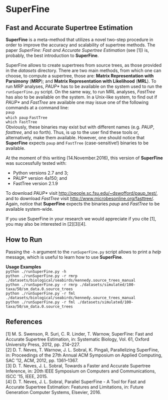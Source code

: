 <h1>SuperFine</h1>
<!--------------------------------------------------------------------------------------------------------------------->
<h2>Fast and Accurate Supertree Estimation</h2>
<p>
    <b>SuperFine</b> is a meta-method that utilizes a novel two-step procedure in order to improve the accuracy and
    scalability of supertree methods. The paper <em>SuperFine: Fast and Accurate Supertree Estimation</em> (see [1])
    is, probably, the best introduction to <b>SuperFine</b>.
</p>
<p>
    SuperFine allows to create supertrees from source trees, as those provided in the <em>datasets</em> directory.
    There are two main methods, from which one can choose, to compute a supertree, those are:
    <b>Matrix Representation with Parsimony</b> (<b>MRP</b>); and
    <b>Matrix Representation with Likelihood</b> (<b>MRL</b>). To run MRP analyses, <em>PAUP*</em> has to be available
    on the system used to run the <code>runSuperFine.py</code> script. On the same way, to run MRL analyses,
    <em>FastTree</em> has also to be available on the system. In a Unix-like system, to find out if <em>PAUP*</em> and
    <em>FastTree</em> are available one may issue one of the following commands at a command line:<br />
    <code>paup</code><br />
    <code>which paup</code>
    <code>FastTree</code><br />
    <code>which FastTree</code><br />
    Obviously, these binaries may exist but with different names (e.g. <em>PAUP</em>, <em>fasttree</em>, and so forth).
    Thus, is up to the user find these tools or, alternatively, make them available.
    However, one should notice that <b>SuperFine</b> expects <code>paup</code> and
    <code>FastTree</code> (case-sensitive!) binaries to be available.
</p>
<p>
    At the moment of this writing (14.November.2016), this version of <b>SuperFine</b> was successfully tested with:
    <ul>
        <li>Python versions 2.7 and 3;</li>
        <li>PAUP* version 4a150; and</li>
        <li>FastTree version 2.1.9</li>
    </ul>
    To download <em>PAUP*</em> visit
    <a href="http://people.sc.fsu.edu/~dswofford/paup_test/">http://people.sc.fsu.edu/~dswofford/paup_test/</a>, and
    to download <em>FastTree</em> visit
    <a href="http://www.microbesonline.org/fasttree/">http://www.microbesonline.org/fasttree/</a>.
    Again, notice that <b>SuperFine</b> expects the binaries <em>paup</em> and
    <em>FastTree</em> to be available system-wide.
</p>
<p>
    If you use SuperFine in your research we would appreciate if you cite [1],
    you may also be interested in [2][3][4].
</p>
<!--------------------------------------------------------------------------------------------------------------------->
<h2>How to Run</h2>
<p>
    Passing the <code>-h</code> argument to the <code>runSuperFine.py</code> script allows to print
    a <em>help</em> message, which is useful to learn how to use <b>SuperFine</b>.
</p>
<p>
    <b>Usage Examples</b><br />
    <code>python ./runSuperFine.py -h</code><br />
    <code>python ./runSuperFine.py -r rmrp ./datasets/biological/seabirds/kennedy.source_trees_manual</code><br />
    <code>python ./runSuperFine.py -r rmrp ./datasets/simulated/100-taxa/50/sm_data.0.source_trees</code><br />
    <code>python ./runSuperFine.py -r fml ./datasets/biological/seabirds/kennedy.source_trees_manual</code><br />
    <code>python ./runSuperFine.py -r fml ./datasets/simulated/100-taxa/50/sm_data.0.source_trees</code>
</p>
<!--------------------------------------------------------------------------------------------------------------------->
<h2>References</h2>
<p>
    [1] M. S. Swenson, R. Suri, C. R. Linder, T. Warnow, SuperFine: Fast and Accurate Supertree Estimation,
        in: Systematic Biology, Vol. 61, Oxford University Press, 2012, pp. 214–227.<br />
    [2] D. T. Neves, T. Warnow, J. L. Sobral, K. Pingali, Parallelizing SuperFine,
        in: Proceedings of the 27th Annual ACM Symposium on Applied Computing, SAC ’12, ACM, 2012, pp. 1361–1367.<br />
    [3] D. T. Neves, J. L. Sobral, Towards a Faster and Accurate Supertree Inference,
        in: 20th IEEE Symposium on Computers and Communications, ISCC ’15, IEEE, 2015.<br />
    [4] D. T. Neves, J. L. Sobral, Parallel SuperFine - A Tool for Fast and Accurate Supertree Estimation:
        Features and Limitations, in: Future Generation Computer Systems, Elsevier, 2016.
</p>
